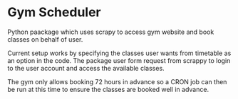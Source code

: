 # Gym Scheduler <br>

Python paackage which uses scrapy to access gym website and book classes on behalf of user. <br>

Current setup works by specifying the classes user wants from timetable as an option in the code. The package user form request from scrappy to login to the user account and access the available classes. <br>

The gym only allows booking 72 hours in advance so a CRON job can then be run at this time to ensure the classes are booked well in advance.<br>


